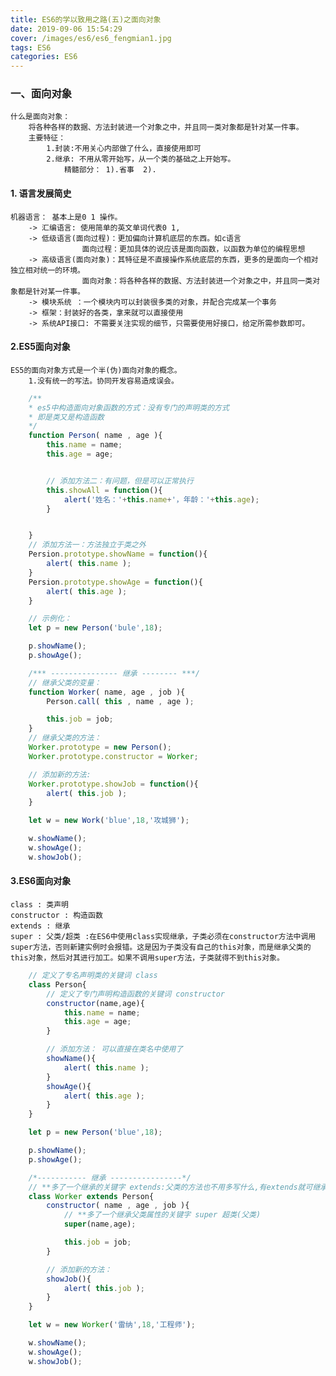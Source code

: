 ```yaml
---
title: ES6的学以致用之路(五)之面向对象
date: 2019-09-06 15:54:29
cover: /images/es6/es6_fengmian1.jpg
tags: ES6
categories: ES6
---
```


### 一、面向对象

    什么是面向对象：
        将各种各样的数据、方法封装进一个对象之中，并且同一类对象都是针对某一件事。
        主要特征： 
            1.封装:不用关心内部做了什么，直接使用即可
            2.继承: 不用从零开始写，从一个类的基础之上开始写。
                精髓部分： 1).省事  2).

#### 1. 语言发展简史
    机器语言： 基本上是0 1 操作。
        -> 汇编语言: 使用简单的英文单词代表0 1,
        -> 低级语言(面向过程)：更加偏向计算机底层的东西。如c语言
                    面向过程：更加具体的说应该是面向函数，以函数为单位的编程思想
        -> 高级语言(面向对象)：其特征是不直接操作系统底层的东西，更多的是面向一个相对独立相对统一的环境。
                    面向对象：将各种各样的数据、方法封装进一个对象之中，并且同一类对象都是针对某一件事。
        -> 模块系统 ：一个模块内可以封装很多类的对象，并配合完成某一个事务
        -> 框架：封装好的各类，拿来就可以直接使用
        -> 系统API接口: 不需要关注实现的细节，只需要使用好接口，给定所需参数即可。



#### 2.ES5面向对象

    ES5的面向对象方式是一个半(伪)面向对象的概念。
        1.没有统一的写法。协同开发容易造成误会。

```javascript
    /**
    * es5中构造面向对象函数的方式：没有专门的声明类的方式
    * 即是类又是构造函数
    */ 
    function Person( name , age ){
        this.name = name;
        this.age = age;


        // 添加方法二：有问题，但是可以正常执行
        this.showAll = function(){
            alert('姓名：'+this.name+'，年龄：'+this.age);
        }


    }
    // 添加方法一：方法独立于类之外
    Persion.prototype.showName = function(){
        alert( this.name );
    }
    Persion.prototype.showAge = function(){
        alert( this.age );
    }

    // 示例化：
    let p = new Person('bule',18);

    p.showName();
    p.showAge();

    /*** --------------- 继承 -------- ***/
    // 继承父类的变量：
    function Worker( name, age , job ){
        Person.call( this , name , age );

        this.job = job;
    } 
    // 继承父类的方法：
    Worker.prototype = new Person();
    Worker.prototype.constructor = Worker;

    // 添加新的方法:
    Worker.prototype.showJob = function(){
        alert( this.job );
    }

    let w = new Work('blue',18,'攻城狮');

    w.showName();
    w.showAge();
    w.showJob();
```

#### 3.ES6面向对象
    class : 类声明
    constructor : 构造函数
    extends : 继承
    super : 父类/超类 :在ES6中使用class实现继承，子类必须在constructor方法中调用super方法，否则新建实例时会报错。这是因为子类没有自己的this对象，而是继承父类的this对象，然后对其进行加工。如果不调用super方法，子类就得不到this对象。


```javascript
    // 定义了专名声明类的关键词 class
    class Person{
        // 定义了专门声明构造函数的关键词 constructor
        constructor(name,age){
            this.name = name;
            this.age = age;
        }

        // 添加方法： 可以直接在类名中使用了
        showName(){
            alert( this.name );
        }
        showAge(){
            alert( this.age );
        }
    }

    let p = new Person('blue',18);

    p.showName();
    p.showAge();

    /*----------- 继承 ----------------*/ 
    // **多了一个继承的关键字 extends:父类的方法也不用多写什么,有extends就可继承父类的方法。
    class Worker extends Person{
        constructor( name , age , job ){
            // **多了一个继承父类属性的关键字 super 超类(父类)
            super(name,age);

            this.job = job;
        }

        // 添加新的方法：
        showJob(){
            alert( this.job );
        }
    }

    let w = new Worker('雷纳',18,'工程师');

    w.showName();
    w.showAge();
    w.showJob();
```
